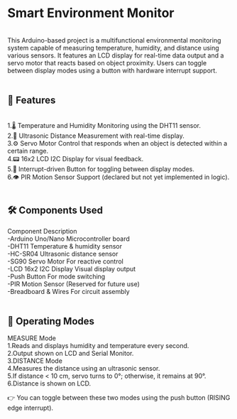 <h1>Smart Environment Monitor</h1><br>
This Arduino-based project is a multifunctional environmental monitoring system capable of measuring temperature, humidity, and distance using various sensors. It features an LCD display for real-time data output and a servo motor that reacts based on object proximity. Users can toggle between display modes using a button with hardware interrupt support.<br>
<br>
<h2>🧩 Features</h2><br>
1.🌡️ Temperature and Humidity Monitoring using the DHT11 sensor. <br>
2.📏 Ultrasonic Distance Measurement with real-time display.<br>
3.⚙️ Servo Motor Control that responds when an object is detected within a certain range.<br>
4.📟 16x2 LCD I2C Display for visual feedback.<br>
5.🔘 Interrupt-driven Button for toggling between display modes.<br>
6.👁️ PIR Motion Sensor Support (declared but not yet implemented in logic).<br><br>

<h2>🛠 Components Used</h2>
Component	Description<br>
-Arduino Uno/Nano	Microcontroller board <br>
-DHT11	Temperature & humidity sensor<br>
-HC-SR04	Ultrasonic distance sensor<br>
-SG90 Servo Motor	For reactive control<br>
-LCD 16x2 I2C Display	Visual display output<br>
-Push Button	For mode switching<br>
-PIR Motion Sensor	(Reserved for future use)<br>
-Breadboard & Wires	For circuit assembly<br><br>

<h2>🔄 Operating Modes</h2>
MEASURE Mode<br>
1.Reads and displays humidity and temperature every second.<br>
2.Output shown on LCD and Serial Monitor.<br>
3.DISTANCE Mode<br>
4.Measures the distance using an ultrasonic sensor.<br>
5.If distance < 10 cm, servo turns to 0°; otherwise, it remains at 90°.<br>
6.Distance is shown on LCD.<br>

👉 You can toggle between these two modes using the push button (RISING edge interrupt).

